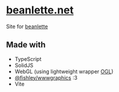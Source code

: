 # [beanlette.net](https://beanlette.net)

Site for [beanlette](https://x.com/majorbean_)

## Made with

- TypeScript
- SolidJS
- WebGL (using lightweight wrapper [OGL](https://github.com/oframe/ogl))
- [@fishley/wwwgraphics](https://jsr.io/@fishley/wwwgraphics) :3
- Vite
